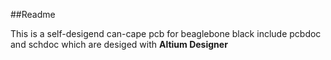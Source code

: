 ##Readme

This is a self-desigend can-cape pcb for beaglebone black
include pcbdoc and schdoc which are desiged with **Altium Designer**
